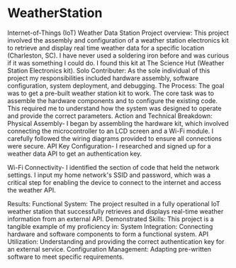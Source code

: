 # WeatherStation
Internet-of-Things (IoT) Weather Data Station
Project overview: 
This project involved the assembly and configuration of a weather station electronics kit to retrieve and display real time weather data for a specific location (Charleston, SC). I have never used a soldering iron before and was curious if it was something I could do. I found this kit at The Science Hut (Weather Station Electronics kit).
Solo Contributer:
As the sole individual of this project my responsibilities included hardware assembly, software configuration, system deployment, and debugging.
The Process:
The goal was to get a pre-built weather station kit to work. The core task was to assemble the hardware components and to configure the existing code. This required me to understand how the system was designed to operate and provide the correct parameters.
Action and Technical Breakdown:
Physical Assembly- I began by assembling the hardware kit, which involved connecting the microcontroller to an LCD screen and a Wi-Fi module. I carefully followed the wiring diagrams provided to ensure all connections were secure.
API Key Configuration- I researched and signed up for a weather data API to get an authentication key.

Wi-Fi Connectivity- I identified the section of code that held the network settings. I input my home network's SSID and password, which was a critical step for enabling the device to connect to the internet and access the weather API.

Results: 
Functional System: The project resulted in a fully operational IoT weather station that successfully retrieves and displays real-time weather information from an external API.
Demonstrated Skills: This project is a tangible example of my proficiency in:
System Integration: Connecting hardware and software components to form a functional system.
API Utilization: Understanding and providing the correct authentication key for an external service.
Configuration Management: Adapting pre-written software to meet specific requirements.

